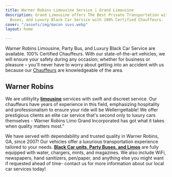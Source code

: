 ```yaml
---
title: Warner Robins Limousine Service | Grand Limousine
description: Grand Limousine offers The Best Private Transportation with Limo, Party
  Buses, and Luxury Black Car Service with 100% Certified Chauffeurs.
cover: "/assets/img/macon suvs.webp"
layout: home

---
```

Warner Robins Limousine, Party Bus, and Luxury Black Car Service are available. 100% Certified Chauffeurs. With our state-of-the-art vehicles, we will ensure your safety during any occasion; whether for business or pleasure – you'll never have to worry about getting into an accident with us because our [Chauffeurs](https://www.grandlimowarnerrobins.com/) are knowledgeable of the area.

## Warner Robins

We are utilitylity [**limousine**](https://www.grandlimousine.com/ "Limousine warner robins") services with swift and discreet service. Our chauffeurs have years of experience in this field, emphasizing hospitality and professionalism to ensure your ride will be Wellerrgettable! We offer prestigious clients an elite car service that's second only to luxury cars themselves - Warner Robins Limo Grand Incorporated has got what it takes when quality matters most."

We have served with dependability and trusted quality in Warner Robins, GA, since 2007! Our vehicles offer a luxurious transportation experience tailored to your needs. [**Black Car units, Party Buses, and Limos**](https://www.grandlimousine.com/ "warner robins black car, party buses, limousines") are fully equipped with water, chargers, mints, and magazines. We also include WiFi, newspapers, hand sanitizers, pen/paper, and anything else you might want if requested ahead of time- contact us for more information about our local car services today!
